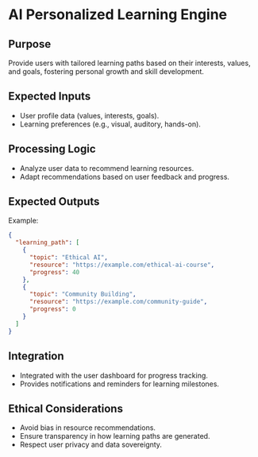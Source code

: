 # AI Personalized Learning Engine

## Purpose
Provide users with tailored learning paths based on their interests, values, and goals, fostering personal growth and skill development.

## Expected Inputs
- User profile data (values, interests, goals).
- Learning preferences (e.g., visual, auditory, hands-on).

## Processing Logic
- Analyze user data to recommend learning resources.
- Adapt recommendations based on user feedback and progress.

## Expected Outputs
Example:
```json
{
  "learning_path": [
    {
      "topic": "Ethical AI",
      "resource": "https://example.com/ethical-ai-course",
      "progress": 40
    },
    {
      "topic": "Community Building",
      "resource": "https://example.com/community-guide",
      "progress": 0
    }
  ]
}
```

## Integration
- Integrated with the user dashboard for progress tracking.
- Provides notifications and reminders for learning milestones.

## Ethical Considerations
- Avoid bias in resource recommendations.
- Ensure transparency in how learning paths are generated.
- Respect user privacy and data sovereignty.
